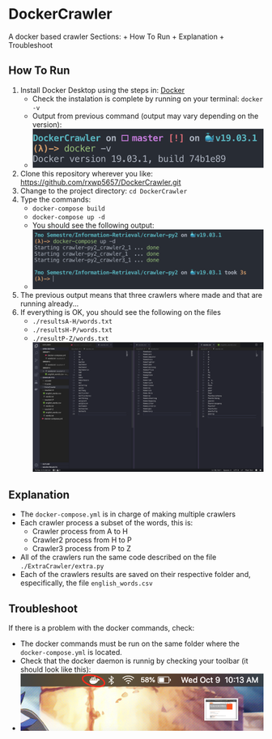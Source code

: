 # DockerCrawler
A docker based crawler
Sections:
    + How To Run
    + Explanation
    + Troubleshoot

## How To Run
1. Install Docker Desktop using the steps in: [Docker](https://docs.docker.com/docker-for-mac/install/)
    - Check the instalation is complete by running on your terminal: `docker -v`
    - Output from previous command (output may vary depending on the version):
    - ![alt-text](pictures/docker-version.png)
2. Clone this repository wherever you like: https://github.com/rxwp5657/DockerCrawler.git
3. Change to the project directory: `cd DockerCrawler`
4. Type the commands:
    - `docker-compose build`
    - `docker-compose up -d`
    - You should see the following output: 
    - ![alt-text](pictures/docker-start.png)
5. The previous output means that three crawlers where made and that are running already...
6. If everything is OK, you should see the following on the files
    + `./resultsA-H/words.txt`
    + `./resultsH-P/words.txt`
    + `./resultP-Z/words.txt`
![alt-text](pictures/desired.png)

## Explanation
+ The `docker-compose.yml` is in charge of making multiple crawlers
+ Each crawler process a subset of the words, this is:
    - Crawler  process from A to H 
    - Crawler2 process from H to P 
    - Crawler3 process from P to Z
+ All of the crawlers run the same code described on the file `./ExtraCrawler/extra.py`
+ Each of the crawlers results are saved on their respective folder and, especifically, the file `english_words.csv`

## Troubleshoot
If there is a problem with the docker commands, check:
+ The docker commands must be run on the same folder where the `docker-compose.yml` is located.
+ Check that the docker daemon is runnig by checking your toolbar (it should look like this):
+ ![alt-text](pictures/docker-daemon.png)
